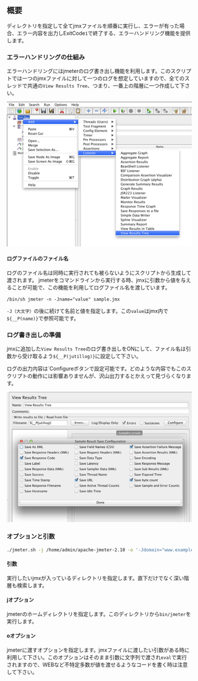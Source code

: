 ## 概要
ディレクトリを指定して全てjmxファイルを順番に実行し、エラーが有った場合、エラー内容を出力しExitCode`1`で終了する、エラーハンドリング機能を提供します。

### エラーハンドリングの仕組み
エラーハンドリングにはjmeterのログ書き出し機能を利用します。このスクリプトでは一つのjmxファイルに対して一つのログを想定していますので、全てのスレッドで共通の`View Results Tree`、つまり、一番上の階層に一つ作成して下さい。

<img src="images/create-listener.jpg" alt="View Results Treeの作成">

#### ログファイルのファイル名
ログのファイル名は同時に実行されても被らないようにスクリプトから生成して渡されます。
jmeterをコマンドラインから実行する時、jmxに引数から値を与えることが可能で、この機能を利用してログファイル名を渡しています。

```shell
/bin/sh jmeter -n -Jname="value" sample.jmx
```

`-J（大文字）`の後に続けて名前と値を指定します。この`value`はjmx内で`${__P(name)}`で参照可能です。

### ログ書き出しの準備
jmxに追加した`View Results Tree`のログ書き出しをONにして、ファイル名は引数から受け取るよう`${__P(jutillog)}`に設定して下さい。

ログの出力内容は`Configureボタンで設定可能です。どのような内容でもこのスクリプトの動作には影響ありませんが、沢山出力するとかえって見づらくなります。

<img src="images/log-setting.jpg" alt="View Results Treeの設定">

### オプションと引数
```sh
./jmeter.sh -j /home/admin/apache-jmeter-2.10 -o '-Jdomain="www.example.com"' /home/admin/jmeter
```

#### 引数
実行したいjmxが入っているディレクトリを指定します。直下だけでなく深い階層も検索します。

#### jオプション
jmeterのホームディレクトリを指定します。このディレクトリから`bin/jmeter`を実行します。

#### oオプション
jmeterに渡すオプションを指定します。jmxファイルに渡したい引数がある時に利用して下さい。このオプションはそのまま引数に文字列で渡され`eval`で実行されますので、WEBなど不特定多数が値を渡せるようなコードを書く時は注意して下さい。